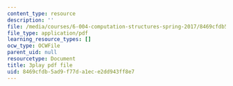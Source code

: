 ```yaml
---
content_type: resource
description: ''
file: /media/courses/6-004-computation-structures-spring-2017/8469cfdb5ad9f77da1ece2dd943ff8e7_q38KAGAKORk.pdf
file_type: application/pdf
learning_resource_types: []
ocw_type: OCWFile
parent_uid: null
resourcetype: Document
title: 3play pdf file
uid: 8469cfdb-5ad9-f77d-a1ec-e2dd943ff8e7
---
```

